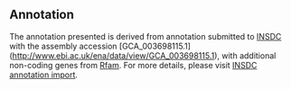 
Annotation
----------

The annotation presented is derived from annotation submitted to
[INSDC](http://www.insdc.org) with the assembly accession [GCA\_003698115.1]
(http://www.ebi.ac.uk/ena/data/view/GCA_003698115.1),
with additional non-coding genes from
[Rfam](http://rfam.xfam.org/). For more details, please visit [INSDC
annotation import](http://ensemblgenomes.org/info/data/insdc_annotation).
